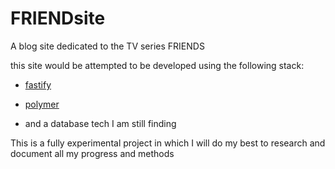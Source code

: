 # FRIENDsite
A blog site dedicated to the TV series FRIENDS

this site would be attempted to be developed using the following stack:

- [fastify](https://www.fastify.io/)

- [polymer](https://www.polymer-project.org/)

- and a database tech I am still finding

This is a fully experimental project in which I will do my best to research and document all my progress and methods
